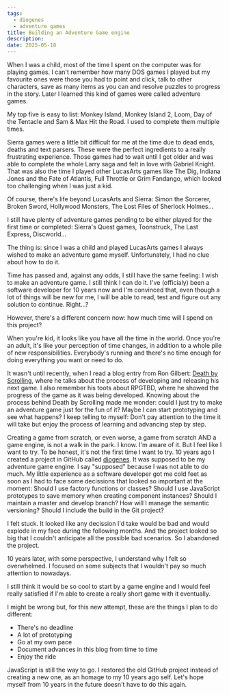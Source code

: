 ```yaml
---
tags:
  - diogenes
  - adventure games
title: Building an Adventure Game engine
description:
date: 2025-05-18
---
```


When I was a child, most of the time I spent on the computer was for playing games. I can't remember how many DOS games I played but my favourite ones were those you had to point and click, talk to other characters, save as many items as you can and resolve puzzles to progress in the story. Later I learned this kind of games were called adventure games.

My top five is easy to list: Monkey Island, Monkey Island 2, Loom, Day of the Tentacle and Sam & Max Hit the Road. I used to complete them multiple times.

Sierra games were a little bit difficult for me at the time due to dead ends, deaths and text parsers. These were the perfect ingredients to a really frustrating experience. Those games had to wait until I got older and was able to complete the whole Larry saga and felt in love with Gabriel Knight. That was also the time I played other LucasArts games like The Dig, Indiana Jones and the Fate of Atlantis, Full Throttle or Grim Fandango, which looked too challenging when I was just a kid.

Of course, there's life beyond LucasArts and Sierra: Simon the Sorcerer, Broken Sword, Hollywood Monsters, The Lost Files of Sherlock Holmes...

I still have plenty of adventure games pending to be either played for the first time or completed: Sierra's Quest games, Toonstruck, The Last Express, Discworld...

The thing is: since I was a child and played LucasArts games I always wished to make an adventure game myself. Unfortunately, I had no clue about how to do it.

Time has passed and, against any odds, I still have the same feeling: I wish to make an adventure game. I still think I can do it. I've (officialy) been a software developer for 10 years now and I'm convinced that, even though a lot of things will be new for me, I will be able to read, test and figure out any solution to continue. Right...?

However, there's a different concern now: how much time will I spend on this project?

When you're kid, it looks like you have all the time in the world. Once you're an adult, it's like your perception of time changes, in addition to a whole pile of new responsibilities. Everybody's running and there's no time enough for doing everything you want or need to do.

It wasn't until recently, when I read a blog entry from Ron Gilbert: [Death by Scrolling](https://www.grumpygamer.com/deathbyscrolling/), where he talks about the process of developing and releasing his next game. I also remember his toots about RPGTBD, where he showed the progress of the game as it was being developed. Knowing about the process behind Death by Scrolling made me wonder: could I just try to make an adventure game just for the fun of it? Maybe I can start prototyping and see what happens? I keep telling to myself: Don't pay attention to the time it will take but enjoy the process of learning and advancing step by step.

Creating a game from scratch, or even worse, a game from scratch AND a game engine, is not a walk in the park. I know. I'm aware of it. But I feel like I want to try. To be honest, it's not the first time I want to try. 10 years ago I created a project in GitHub called [diogenes](https://github.com/jghinestrosa/diogenes). It was supposed to be my adventure game engine. I say "supposed" because I was not able to do much. My little experience as a software developer got me cold feet as soon as I had to face some decissions that looked so important at the moment: Should I use factory functions or classes? Should I use JavaScript prototypes to save memory when creating component instances? Should I maintain a master and develop branch? How will I manage the semantic versioning? Should I include the build in the Git project?

I felt stuck. It looked like any decission I'd take would be bad and would explode in my face during the following months. And the project looked so big that I couldn't anticipate all the possible bad scenarios. So I abandoned the project.

10 years later, with some perspective, I understand why I felt so overwhelmed. I focused on some subjects that I wouldn't pay so much attention to nowadays.

I still think it would be so cool to start by a game engine and I would feel really satisfied if I'm able to create a really short game with it eventually.

I might be wrong but, for this new attempt, these are the things I plan to do different:

- There's no deadline
- A lot of prototyping 
- Go at my own pace
- Document advances in this blog from time to time
- Enjoy the ride

 JavaScript is still the way to go. I restored the old GitHub project instead of creating a new one, as an homage to my 10 years ago self. Let's hope myself from 10 years in the future doesn't have to do this again.

